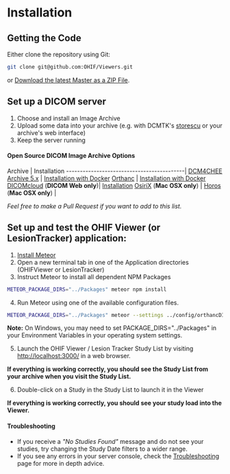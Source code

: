 # Installation

## Getting the Code

Either clone the repository using Git:

````bash
git clone git@github.com:OHIF/Viewers.git
````

or [Download the latest Master as a ZIP File](https://github.com/OHIF/Viewers/archive/master.zip).

## Set up a DICOM server

1. Choose and install an Image Archive
2. Upload some data into your archive (e.g. with DCMTK's [storescu](http://support.dcmtk.org/docs/storescu.html) or your archive's web interface)
3. Keep the server running

#### Open Source DICOM Image Archive Options

Archive                                    | Installation
-------------------------------------------|
[DCM4CHEE Archive 5.x](https://github.com/dcm4che/dcm4chee-arc-light) | [Installation with Docker](https://github.com/dcm4che/dcm4chee-arc-light/wiki/Running-on-Docker)
[Orthanc](https://www.orthanc-server.com/) | [Installation with Docker](http://book.orthanc-server.com/users/docker.html)
[DICOMcloud](https://github.com/DICOMcloud/DICOMcloud) (**DICOM Web only**)| [Installation](https://github.com/DICOMcloud/DICOMcloud#running-the-code)
[OsiriX](http://www.osirix-viewer.com/) (**Mac OSX only**) |
[Horos](https://www.horosproject.org/)  (**Mac OSX only**) |

*Feel free to make a Pull Request if you want to add to this list.*

## Set up and test the OHIF Viewer (or LesionTracker) application:
1. [Install Meteor](https://www.meteor.com/install)
2. Open a new terminal tab in one of the Application directories (OHIFViewer or LesionTracker)
3. Instruct Meteor to install all dependent NPM Packages

  ````bash
  METEOR_PACKAGE_DIRS="../Packages" meteor npm install
  ````

4. Run Meteor using one of the available configuration files.

  ````bash
  METEOR_PACKAGE_DIRS="../Packages" meteor --settings ../config/orthancDICOMWeb.json
  ````

  **Note:** On Windows, you may need to set PACKAGE_DIRS="../Packages" in your Environment Variables in your operating system settings.

5. Launch the OHIF Viewer / Lesion Tracker Study List by visiting [http://localhost:3000/](http://localhost:3000/) in a web browser.

  **If everything is working correctly, you should see the Study List from your archive when you visit the Study List.**

6. Double-click on a Study in the Study List to launch it in the Viewer

  **If everything is working correctly, you should see your study load into the Viewer.**

#### Troubleshooting
* If you receive a *"No Studies Found"* message and do not see your studies, try changing the Study Date filters to a wider range.
* If you see any errors in your server console, check the [Troubleshooting](../troubleshooting.md) page for more in depth advice.
